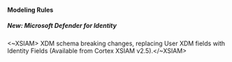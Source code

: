 
#### Modeling Rules

##### New: Microsoft Defender for Identity

<~XSIAM> XDM schema breaking changes, replacing User XDM fields with Identity Fields (Available from Cortex XSIAM v2.5).</~XSIAM>

